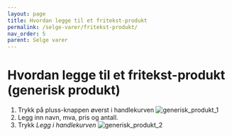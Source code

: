 ```yaml
---
layout: page
title: Hvordan legge til et fritekst-produkt
permalink: /selge-varer/fritekst-produkt/
nav_order: 5
parent: Selge varer
---
```


# Hvordan legge til et fritekst-produkt (generisk produkt)

1. Trykk på pluss-knappen øverst i handlekurven
![generisk_produkt_1](/pos-doc/assets/images/generisk_produkt_1.jpg)
2. Legg inn navn, mva, pris og antall.
3. Trykk _Legg i handlekurven_
![generisk_produkt_2](/pos-doc/assets/images/generisk_produkt_2.jpg)
